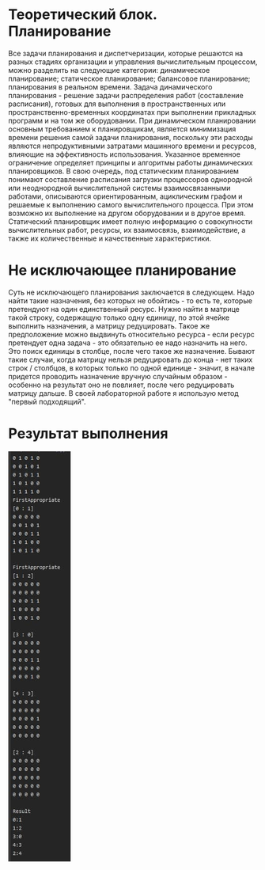 # Теоретический блок. Планирование 

Все задачи планирования и диспетчеризации, которые решаются на разных стадиях организации и управления вычислительным процессом, можно разделить на следующие категории: динамическое планирование; статическое планирование; балансовое планирование; планирования в реальном времени. 
Задача динамического планирования -  решение задачи распределения работ (составление расписания), готовых для выполнения в пространственных или пространственно-временных координатах при выполнении прикладных программ и на том же оборудовании. При динамическом планировании основным требованием к планировщикам, является минимизация времени решения самой задачи планирования, поскольку эти расходы являются непродуктивными затратами машинного времени и ресурсов, влияющие на эффективность использования. Указанное временное ограничение определяет принципы и алгоритмы работы динамических планировщиков.
В свою очередь, под статическим планированием понимают составление расписания загрузки процессоров однородной или неоднородной вычислительной системы взаимосвязанными работами, описываются ориентированным, ациклическим графом и решаемые к выполнению самого вычислительного процесса. При этом возможно их выполнение на другом оборудовании и в другое время. Статический планировщик имеет полную информацию о совокупности вычислительных работ, ресурсы, их взаимосвязь, взаимодействие, а также их количественные и качественные характеристики.

# Не исключающее планирование

Суть не исключающего планирования заключается в следующем. Надо найти такие назначения, без которых не обойтись - то есть те, которые претендуют на один единственный ресурс. Нужно найти в матрице такой строку, содержащую только одну единицу, по этой ячейке выполнить назначения, а матрицу редуцировать. Такое же предположение можно выдвинуть относительно ресурса - если ресурс претендует одна задача - это обязательно ее надо назначить на него. Это поиск единицы в столбце, после чего такое же назначение. 
Бывают такие случаи, когда матрицу нельзя редуцировать до конца - нет таких строк / столбцов, в которых только по одной единице - значит, в начале придется проводить назначение вручную случайным образом - особенно на результат оно не повлияет, после чего редуцировать матрицу дальше. В своей лабораторной работе я использую метод "первый подходящий".

# Результат выполнения

![](https://github.com/dorimeer/OS_lab4/blob/main/exeresult.jpg)
